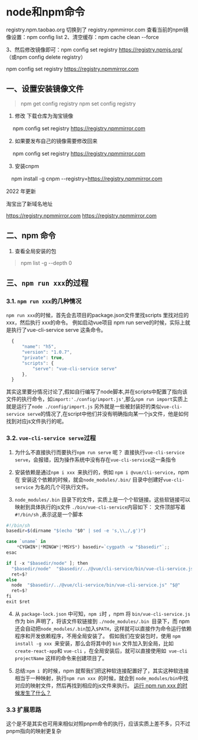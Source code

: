 # node和npm命令
 
 registry.npm.taobao.org 切换到了 registry.npmmirror.com
 查看当前的npm镜像设置：npm config list
 2、清空缓存：npm cache clean --force

3、然后修改镜像即可：npm config set registry https://registry.npmjs.org/ （或npm config delete registry）

npm config set registry https://registry.npmmirror.com

## 一、设置安装镜像文件
>npm get config registry
>npm set config registry

1. 修改 下载仓库为淘宝镜像

　 npm config set registry https://registry.npmmirror.com

2. 如果要发布自己的镜像需要修改回来

　 npm config set registry https://registry.npmmirror.com

3. 安装cnpm

　npm install -g cnpm --registry=https://registry.npmmirror.com

2022 年更新  

淘宝出了新域名地址

https://registry.npmmirror.com
https://registry.npmmirror.com
 

##  二、npm 命令
1. 查看全局安装的包
> npm list -g --depth 0

 
 ## 三、`npm run xxx`的过程

 ### 3.1. `npm run xxx`的几种情况
  `npm run xxx`的时候，首先会去项目的package.json文件里找scripts 里找对应的xxx，然后执行 xxx的命令。
  例如启动vue项目 npm run serve的时候，实际上就是执行了vue-cli-service serve 这条命令。
  ```javascript
    {
        "name": "h5",
        "version": "1.0.7",
        "private": true,
        "scripts": {
            "serve": "vue-cli-service serve"
        },
    }
  ```
  其实这里要分情况讨论了,假如自行编写了node脚本,并在scripts中配置了指向该文件的执行命令，如`import:'./config/import.js'`,那么`npm run import`实质上就是运行了`node ./config/import.js`
  另外就是一些被封装好的类似`vue-cli-service serve`的情况了,在script中他们并没有明确指向某一个js文件，他是如何找到对应js文件执行的呢。
   

 ### 3.2. `vue-cli-service serve`过程

1. 为什么不直接执行而要执行`npm run serve` 呢？
直接执行`vue-cli-service serve`，会报错，因为操作系统中没有存在`vue-cli-service`这一条指令

2. 安装依赖是通过`npm i xxx `来执行的，例如 `npm i @vue/cli-service`，npm 在 安装这个依赖的时候，就会`node_modules/.bin/` 目录中创建好`vue-cli-service` 为名的几个可执行文件。

3. `node_modules/.bin` 目录下的文件，实质上是一个个软链接。这些软链接可以映射到具体执行的js文件
`./bin/vue-cli-service`内容如下：
文件顶部写着` #!/bin/sh` ,表示这是一个脚本
```js
#!/bin/sh
basedir=$(dirname "$(echo "$0" | sed -e 's,\\,/,g')")

case `uname` in
    *CYGWIN*|*MINGW*|*MSYS*) basedir=`cygpath -w "$basedir"`;;
esac

if [ -x "$basedir/node" ]; then
  "$basedir/node"  "$basedir/../@vue/cli-service/bin/vue-cli-service.js" "$@"
  ret=$?
else 
  node  "$basedir/../@vue/cli-service/bin/vue-cli-service.js" "$@"
  ret=$?
fi
exit $ret
```

4. 从 `package-lock.json` 中可知，`npm i`时 ，npm 将 `bin/vue-cli-service.js` 作为 bin 声明了，将该文件软链接到 `./node_modules/.bin `目录下，而 npm 还会自动把`node_modules/.bin`加入`$PATH`，这样就可以直接作为命令运行依赖程序和开发依赖程序，不用全局安装了。
假如我们在安装包时，使用 `npm install -g xxx `来安装，那么会将其中的 `bin` 文件加入到全局，比如` create-react-app `和 `vue-cli` ，在全局安装后，就可以直接使用如` vue-cli projectName` 这样的命令来创建项目了。
 

5. 总结:`npm i `的时候，npm 就帮我们把这种软连接配置好了，其实这种软连接相当于一种映射，执行`npm run xxx `的时候，就会到 `node_modules/bin`中找对应的映射文件，然后再找到相应的js文件来执行。
[运行 npm run xxx 的时候发生了什么？]( https://juejin.cn/post/7078924628525056007)
 

 

 ### 3.3 扩展思路
 这个是不是其实也可用来相似对照pnpm命令的执行，应该实质上差不多，只不过pnpm指向的映射更复杂